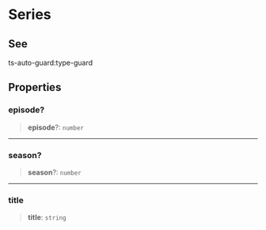 # Series

## See

ts-auto-guard:type-guard

## Properties

### episode?

> **episode**?: `number`

***

### season?

> **season**?: `number`

***

### title

> **title**: `string`
